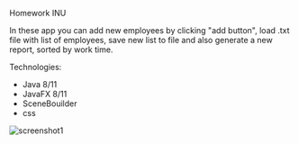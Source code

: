  Homework INU
 
 In these app you can add new employees by clicking "add button", load .txt file with list of employees, 
 save new list to file and also generate a new report, sorted by work time.
 
 Technologies:

- Java 8/11
- JavaFX 8/11
- SceneBouilder
- css

![screenshot1](https://user-images.githubusercontent.com/64829285/104838528-c14b5380-58bb-11eb-8e09-48a2703ebff2.jpg)
